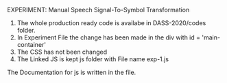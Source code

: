 EXPERIMENT: Manual Speech Signal-To-Symbol Transformation

1. The whole production ready code is availabe in DASS-2020/codes folder.
2. In Experiment File the change has been made in the div with id = 'main-container'
3. The CSS has not been changed
4. The Linked JS is kept js folder with File name exp-1.js

The Documentation for js is written in the file.
